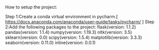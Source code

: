 How to setup the project:

Step 1:Create a conda virtual environment in pycharm.[ https://docs.anaconda.com/anaconda/user-guide/tasks/pycharm/ ]
Step 2:Add the following packages to the project:
flask(version: 1.1.2)
pandas(version: 1.1.4)
numpy(version: 1.19.3)
nltk(version: 3.5)
sklearn(version: 0.0)
scipy(version: 1.5.4)
matplotlib(version: 3.3.3)
seaborn(version: 0.11.0)
inline(version: 0.0.1)
